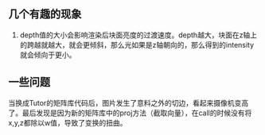 ## 几个有趣的现象
1. depth值的大小会影响渲染后块面亮度的过渡速度。depth越大，块面在z轴上的跨越就越大，就会更倾斜，那么光如果是z轴朝向的，那么得到的intensity就会倾向于更小。

## 一些问题
当换成Tutor的矩阵库代码后，图片发生了意料之外的切边，看起来摄像机变高了。最后发现是因为新的矩阵库中的proj方法（截取向量），在call的时候没有将x,y,z都除以w值，导致了变换的扭曲。
